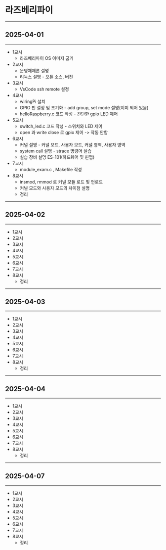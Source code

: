 # 라즈베리파이

---

## 2025-04-01

---

- 1교시
  - 라즈베리파이 OS 이미지 굽기
- 2교시
  - 운영체제론 설명
  - 리눅스 설명 - 오픈 소스, 버전
- 3교시
  - VsCode ssh remote 설정
- 4교시
  - wiringPi 설치
  - GPIO 핀 설정 및 초기화 - add group, set mode 설명(이미 되어 있음)
  - helloRaspberry.c 코드 작성 - 간단한 gpio LED 제어
- 5교시
  - switch_led.c 코드 작성 - 스위치와 LED 제어
  - open 과 write close 로 gpio 제어 -> 작동 안함
- 6교시
  - 커널 설명 - 커널 모드, 사용자 모드, 커널 영역, 사용자 영역
  - system call 설명 - strace 명령어 실습
  - 실습 장비 설명 ES-101(하드웨어 및 핀맵)
- 7교시
  - module_exam.c , Makefile 작성
- 8교시
  - insmod, rmmod 로 커널 모듈 로드 및 언로드
  - 커널 모드와 사용자 모드의 차이점 설명
  - 정리

---

## 2025-04-02

---

- 1교시
- 2교시
- 3교시
- 4교시
- 5교시
- 6교시
- 7교시
- 8교시
  - 정리

---

## 2025-04-03

---

- 1교시
- 2교시
- 3교시
- 4교시
- 5교시
- 6교시
- 7교시
- 8교시
  - 정리

---

## 2025-04-04

---

- 1교시
- 2교시
- 3교시
- 4교시
- 5교시
- 6교시
- 7교시
- 8교시
  - 정리

---

## 2025-04-07

---

- 1교시
- 2교시
- 3교시
- 4교시
- 5교시
- 6교시
- 7교시
- 8교시
  - 정리
